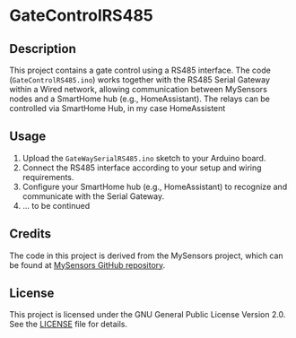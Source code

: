 # GateControlRS485

## Description

This project contains a gate control using a RS485 interface. The code (`GateControlRS485.ino`) works together with the RS485 Serial Gateway within a Wired network, allowing communication between MySensors nodes and a SmartHome hub (e.g., HomeAssistant). 
The relays can be controlled via SmartHome Hub, in my case HomeAssistent

## Usage

1. Upload the `GateWaySerialRS485.ino` sketch to your Arduino board.
2. Connect the RS485 interface according to your setup and wiring requirements.
3. Configure your SmartHome hub (e.g., HomeAssistant) to recognize and communicate with the Serial Gateway.
4. ... to be continued

## Credits

The code in this project is derived from the MySensors project, which can be found at [MySensors GitHub repository](https://github.com/mysensors/MySensors).

## License

This project is licensed under the GNU General Public License Version 2.0. See the [LICENSE](../../LICENSE) file for details.
